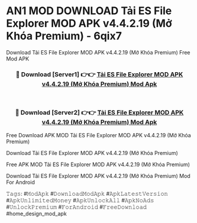 # AN1 MOD DOWNLOAD Tải ES File Explorer MOD APK v4.4.2.19 (Mở Khóa Premium) - 6qix7
Download Tải ES File Explorer MOD APK v4.4.2.19 (Mở Khóa Premium) Free Mod APK

<div align="center">
<h3>🔴 Download [Server1] 👉👉 <a href="https://apk-comot.site?title=Tải_ES_File_Explorer_MOD_APK_v4.4.2.19_(Mở_Khóa_Premium)">Tải ES File Explorer MOD APK v4.4.2.19 (Mở Khóa Premium) Mod Apk</a></h3><br>

<h3>🔴 Download [Server2] 👉👉 <a href="https://apk-comot.site?title=Tải_ES_File_Explorer_MOD_APK_v4.4.2.19_(Mở_Khóa_Premium)">Tải ES File Explorer MOD APK v4.4.2.19 (Mở Khóa Premium) Mod Apk</a></h3>
</div>


Free Download APK MOD Tải ES File Explorer MOD APK v4.4.2.19 (Mở Khóa Premium)

Download Tải ES File Explorer MOD APK v4.4.2.19 (Mở Khóa Premium) 

Free APK MOD Tải ES File Explorer MOD APK v4.4.2.19 (Mở Khóa Premium) 

Download Tải ES File Explorer MOD APK v4.4.2.19 (Mở Khóa Premium) Mod For Android

𝚃𝚊𝚐𝚜: #𝙼𝚘𝚍𝙰𝚙𝚔 #𝙳𝚘𝚠𝚗𝚕𝚘𝚊𝚍𝙼𝚘𝚍𝙰𝚙𝚔 #𝙰𝚙𝚔𝙻𝚊𝚝𝚎𝚜𝚝𝚅𝚎𝚛𝚜𝚒𝚘𝚗 #𝙰𝚙𝚔𝚄𝚗𝚕𝚒𝚖𝚒𝚝𝚎𝚍𝙼𝚘𝚗𝚎𝚢 #𝙰𝚙𝚔𝚄𝚗𝚕𝚘𝚌𝚔𝙰𝚕𝚕 #𝙰𝚙𝚔𝙽𝚘𝙰𝚍𝚜 #𝚄𝚗𝚕𝚘𝚌𝚔𝙿𝚛𝚎𝚖𝚒𝚞𝚖 #𝙵𝚘𝚛𝙰𝚗𝚍𝚛𝚘𝚒𝚍 #𝙵𝚛𝚎𝚎𝙳𝚘𝚠𝚗𝚕𝚘𝚊𝚍 #home_design_mod_apk